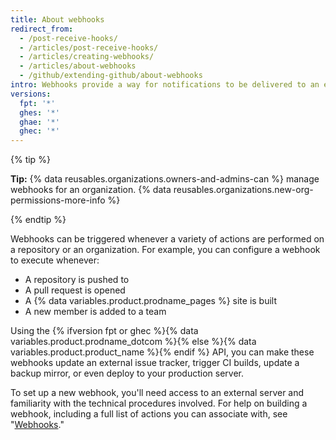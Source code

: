 ```yaml
---
title: About webhooks
redirect_from:
  - /post-receive-hooks/
  - /articles/post-receive-hooks/
  - /articles/creating-webhooks/
  - /articles/about-webhooks
  - /github/extending-github/about-webhooks
intro: Webhooks provide a way for notifications to be delivered to an external web server whenever certain actions occur on a repository or organization.
versions:
  fpt: '*'
  ghes: '*'
  ghae: '*'
  ghec: '*'
---
```


{% tip %}

**Tip:** {% data reusables.organizations.owners-and-admins-can %} manage webhooks for an organization. {% data reusables.organizations.new-org-permissions-more-info %}

{% endtip %}

Webhooks can be triggered whenever a variety of actions are performed on a repository or an organization. For example, you can configure a webhook to execute whenever:

* A repository is pushed to
* A pull request is opened
* A {% data variables.product.prodname_pages %} site is built
* A new member is added to a team

Using the {% ifversion fpt or ghec %}{% data variables.product.prodname_dotcom %}{% else %}{% data variables.product.product_name %}{% endif %} API, you can make these webhooks update an external issue tracker, trigger CI builds, update a backup mirror, or even deploy to your production server.

To set up a new webhook, you'll need access to an external server and familiarity with the technical procedures involved. For help on building a webhook, including a full list of actions you can associate with, see "[Webhooks](/webhooks)."
